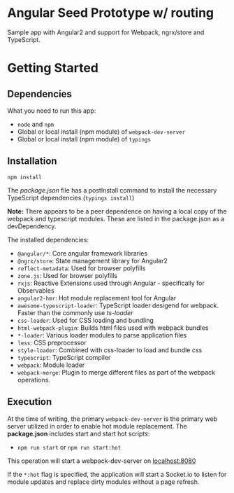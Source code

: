# Angular Seed Prototype w/ routing

Sample app with Angular2 and support for Webpack, ngrx/store and TypeScript.

# Getting Started
## Dependencies
What you need to run this app:

 * `node` and `npm`
 * Global or local install (npm module) of `webpack-dev-server`
 * Global or local install (npm module) of `typings`

## Installation

`npm install`

The _package.json_ file has a postInstall command to install the necessary TypeScript dependencies (`typings install`)

**Note:** There appears to be a peer dependence on having a local copy of the webpack and typescript modules.  These are listed in the package.json as a devDependency.

The installed dependencies:

* `@angular/*`: Core angular framework libraries
* `@ngrx/store`: State management library for Angular2
* `reflect-metadata`: Used for browser polyfills
* `zone.js`: Used for browser polyfills
* `rxjs`: Reactive Extensions used through Angular - specifically for Observables
* `angular2-hmr`: Hot module replacement tool for Angular
* `awesome-typescript-loader`: TypeScript loader desigend for webpack.  Faster than the commonly use *ts-loader*
* `css-loader`: Used for CSS loading and bundling
* `html-webpack-plugin`: Builds html files used with webpack bundles
* `*-loader`: Various loader modules to parse application files
* `less`: CSS preprocessor
* `style-loader`: Combined with css-loader to load and bundle css
* `typescript`: TypeScript compiler
* `webpack`: Module loader
* `webpack-merge`: Plugin to merge different files as part of the webpack operations.

## Execution

At the time of writing, the primary `webpack-dev-server` is the primary web server utilized in order to enable hot module replacement.  The **package.json** includes start and start hot scripts:

* `npm run start` or `npm run start:hot`

This operation will start a webpack-dev-server on [localhost:8080](http://localhost:8080)

If the `*:hot` flag is specified, the application will start a Socket.io to listen for module updates and replace dirty modules without a page refresh.
